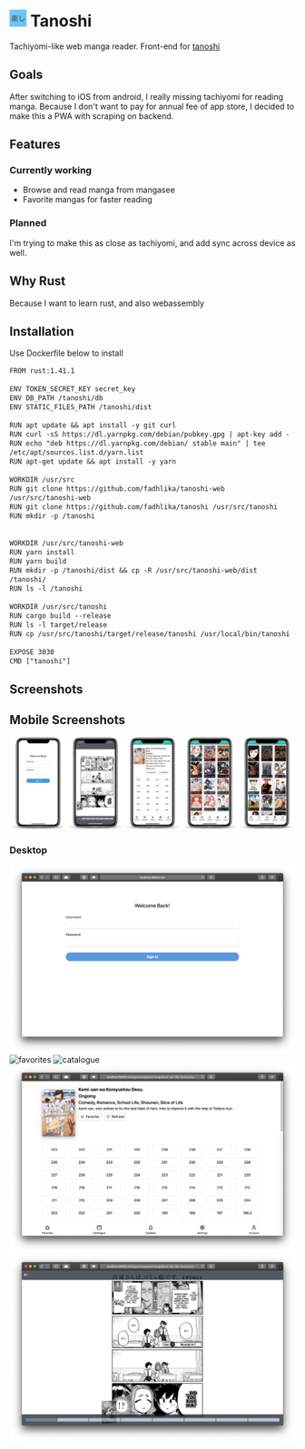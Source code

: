 # <img src="static/apple-touch-icon.png" alt="" width="30" height=30/> Tanoshi
Tachiyomi-like web manga reader. Front-end for [tanoshi](https://github.com/fadhlika/tanoshi)

## Goals
After switching to iOS from android, I really missing tachiyomi for reading manga.
Because I don't want to pay for annual fee of app store, 
I decided to make this a PWA with scraping on backend.

## Features
### Currently working
- Browse and read manga from mangasee
- Favorite mangas for faster reading

### Planned
I'm trying to make this as close as tachiyomi, and add sync across device as well.

## Why Rust
Because I want to learn rust, and also webassembly

## Installation
Use Dockerfile below to install
```
FROM rust:1.41.1

ENV TOKEN_SECRET_KEY secret_key
ENV DB_PATH /tanoshi/db
ENV STATIC_FILES_PATH /tanoshi/dist

RUN apt update && apt install -y git curl
RUN curl -sS https://dl.yarnpkg.com/debian/pubkey.gpg | apt-key add -
RUN echo "deb https://dl.yarnpkg.com/debian/ stable main" | tee /etc/apt/sources.list.d/yarn.list
RUN apt-get update && apt install -y yarn

WORKDIR /usr/src
RUN git clone https://github.com/fadhlika/tanoshi-web /usr/src/tanoshi-web
RUN git clone https://github.com/fadhlika/tanoshi /usr/src/tanoshi
RUN mkdir -p /tanoshi


WORKDIR /usr/src/tanoshi-web
RUN yarn install
RUN yarn build
RUN mkdir -p /tanoshi/dist && cp -R /usr/src/tanoshi-web/dist /tanoshi/
RUN ls -l /tanoshi

WORKDIR /usr/src/tanoshi
RUN cargo build --release
RUN ls -l target/release
RUN cp /usr/src/tanoshi/target/release/tanoshi /usr/local/bin/tanoshi

EXPOSE 3030
CMD ["tanoshi"]
```

## Screenshots
## Mobile Screenshots
![favorites](screenshots/mobile.png)

### Desktop
![login](screenshots/login.png)
![favorites](screenshots/favorites.png)
![catalogue](screenshots/catalogue.png)
![detail](screenshots/detail.png)
![reader](screenshots/reader.png)
